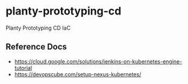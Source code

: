 # planty-prototyping-cd

Planty Prototyping CD IaC

## Reference Docs
- https://cloud.google.com/solutions/jenkins-on-kubernetes-engine-tutorial
- https://devopscube.com/setup-nexus-kubernetes/
